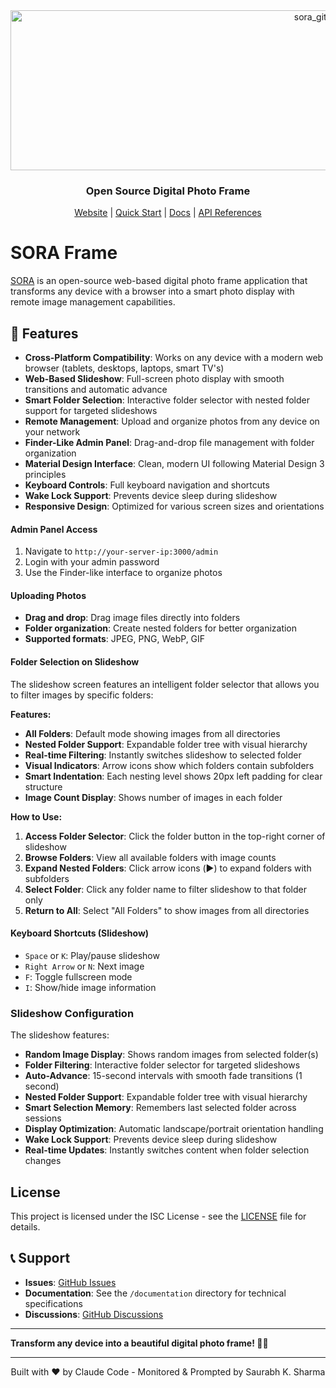 <div align="center">
<img width="1022" height="256" alt="sora_github_banner" src="https://github.com/user-attachments/assets/dc1dd451-e360-4245-a062-32e667db05bb" />
   
### Open Source Digital Photo Frame

[Website](https://sora-frame.vercel.app/)  |  [Quick Start](https://docs-sora-frame.vercel.app/quickstart/)  |  [Docs](https://docs-sora-frame.vercel.app/)  |  [API References](https://docs-sora-frame.vercel.app/api-reference/introduction)

</div>


# SORA Frame
[SORA](https://sora-frame.vercel.app/) is an open-source web-based digital photo frame application that transforms any device with a browser into a smart photo display with remote image management capabilities.

## 🌟 Features

- **Cross-Platform Compatibility**: Works on any device with a modern web browser (tablets, desktops, laptops, smart TV's)
- **Web-Based Slideshow**: Full-screen photo display with smooth transitions and automatic advance
- **Smart Folder Selection**: Interactive folder selector with nested folder support for targeted slideshows
- **Remote Management**: Upload and organize photos from any device on your network
- **Finder-Like Admin Panel**: Drag-and-drop file management with folder organization
- **Material Design Interface**: Clean, modern UI following Material Design 3 principles
- **Keyboard Controls**: Full keyboard navigation and shortcuts
- **Wake Lock Support**: Prevents device sleep during slideshow
- **Responsive Design**: Optimized for various screen sizes and orientations

#### Admin Panel Access
1. Navigate to `http://your-server-ip:3000/admin`
2. Login with your admin password
3. Use the Finder-like interface to organize photos

#### Uploading Photos
- **Drag and drop**: Drag image files directly into folders
- **Folder organization**: Create nested folders for better organization
- **Supported formats**: JPEG, PNG, WebP, GIF

#### Folder Selection on Slideshow
The slideshow screen features an intelligent folder selector that allows you to filter images by specific folders:

**Features:**
- **All Folders**: Default mode showing images from all directories
- **Nested Folder Support**: Expandable folder tree with visual hierarchy
- **Real-time Filtering**: Instantly switches slideshow to selected folder
- **Visual Indicators**: Arrow icons show which folders contain subfolders
- **Smart Indentation**: Each nesting level shows 20px left padding for clear structure
- **Image Count Display**: Shows number of images in each folder

**How to Use:**
1. **Access Folder Selector**: Click the folder button in the top-right corner of slideshow
2. **Browse Folders**: View all available folders with image counts
3. **Expand Nested Folders**: Click arrow icons (▶️) to expand folders with subfolders
4. **Select Folder**: Click any folder name to filter slideshow to that folder only
5. **Return to All**: Select "All Folders" to show images from all directories

#### Keyboard Shortcuts (Slideshow)
- `Space` or `K`: Play/pause slideshow
- `Right Arrow` or `N`: Next image
- `F`: Toggle fullscreen mode
- `I`: Show/hide image information

### Slideshow Configuration

The slideshow features:
- **Random Image Display**: Shows random images from selected folder(s)
- **Folder Filtering**: Interactive folder selector for targeted slideshows
- **Auto-Advance**: 15-second intervals with smooth fade transitions (1 second)
- **Nested Folder Support**: Expandable folder tree with visual hierarchy
- **Smart Selection Memory**: Remembers last selected folder across sessions
- **Display Optimization**: Automatic landscape/portrait orientation handling
- **Wake Lock Support**: Prevents device sleep during slideshow
- **Real-time Updates**: Instantly switches content when folder selection changes


## License

This project is licensed under the ISC License - see the [LICENSE](LICENSE) file for details.

## 📞 Support

- **Issues**: [GitHub Issues](https://github.com/sorbh/digital-photo-frame/issues)
- **Documentation**: See the `/documentation` directory for technical specifications
- **Discussions**: [GitHub Discussions](https://github.com/sorbh/digital-photo-frame/discussions)

---

**Transform any device into a beautiful digital photo frame! 📸✨**

---

<p align="center">
Built with ❤️ by Claude Code - Monitored & Prompted by Saurabh K. Sharma
</p>
